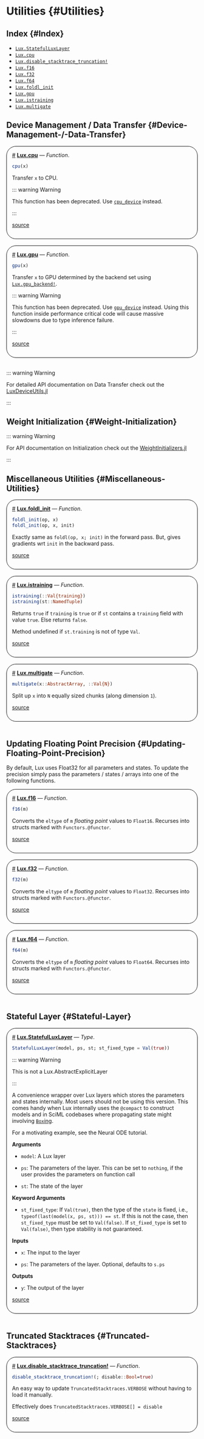 
# Utilities {#Utilities}



## Index {#Index}
- [`Lux.StatefulLuxLayer`](#Lux.StatefulLuxLayer)
- [`Lux.cpu`](#Lux.cpu)
- [`Lux.disable_stacktrace_truncation!`](#Lux.disable_stacktrace_truncation!)
- [`Lux.f16`](#Lux.f16)
- [`Lux.f32`](#Lux.f32)
- [`Lux.f64`](#Lux.f64)
- [`Lux.foldl_init`](#Lux.foldl_init)
- [`Lux.gpu`](#Lux.gpu)
- [`Lux.istraining`](#Lux.istraining)
- [`Lux.multigate`](#Lux.multigate)


## Device Management / Data Transfer {#Device-Management-/-Data-Transfer}
<div style='border-width:1px; border-style:solid; border-color:black; padding: 1em; border-radius: 25px;'>
<a id='Lux.cpu' href='#Lux.cpu'>#</a>&nbsp;<b><u>Lux.cpu</u></b> &mdash; <i>Function</i>.




```julia
cpu(x)
```


Transfer `x` to CPU.

::: warning Warning

This function has been deprecated. Use [`cpu_device`](/api/Accelerator_Support/LuxDeviceUtils#LuxDeviceUtils.cpu_device) instead.

:::


[source](https://github.com/LuxDL/Lux.jl/blob/19dabbcb22e6fded02e56fd78bcd48664da8cdc0/src/deprecated.jl#L2-L10)

</div>
<br>
<div style='border-width:1px; border-style:solid; border-color:black; padding: 1em; border-radius: 25px;'>
<a id='Lux.gpu' href='#Lux.gpu'>#</a>&nbsp;<b><u>Lux.gpu</u></b> &mdash; <i>Function</i>.




```julia
gpu(x)
```


Transfer `x` to GPU determined by the backend set using [`Lux.gpu_backend!`](/api/Accelerator_Support/LuxDeviceUtils#LuxDeviceUtils.gpu_backend!).

::: warning Warning

This function has been deprecated. Use [`gpu_device`](/api/Accelerator_Support/LuxDeviceUtils#LuxDeviceUtils.gpu_device) instead. Using this function inside performance critical code will cause massive slowdowns due to type inference failure.

:::


[source](https://github.com/LuxDL/Lux.jl/blob/19dabbcb22e6fded02e56fd78bcd48664da8cdc0/src/deprecated.jl#L17-L27)

</div>
<br>

::: warning Warning

For detailed API documentation on Data Transfer check out the [LuxDeviceUtils.jl](/api/Accelerator_Support/LuxDeviceUtils#LuxDeviceUtils-API)

:::

## Weight Initialization {#Weight-Initialization}

::: warning Warning

For API documentation on Initialization check out the [WeightInitializers.jl](/api/Building_Blocks/WeightInitializers#WeightInitializers-API)

:::

## Miscellaneous Utilities {#Miscellaneous-Utilities}
<div style='border-width:1px; border-style:solid; border-color:black; padding: 1em; border-radius: 25px;'>
<a id='Lux.foldl_init' href='#Lux.foldl_init'>#</a>&nbsp;<b><u>Lux.foldl_init</u></b> &mdash; <i>Function</i>.




```julia
foldl_init(op, x)
foldl_init(op, x, init)
```


Exactly same as `foldl(op, x; init)` in the forward pass. But, gives gradients wrt `init` in the backward pass.


[source](https://github.com/LuxDL/Lux.jl/blob/19dabbcb22e6fded02e56fd78bcd48664da8cdc0/src/utils.jl#L167-L173)

</div>
<br>
<div style='border-width:1px; border-style:solid; border-color:black; padding: 1em; border-radius: 25px;'>
<a id='Lux.istraining' href='#Lux.istraining'>#</a>&nbsp;<b><u>Lux.istraining</u></b> &mdash; <i>Function</i>.




```julia
istraining(::Val{training})
istraining(st::NamedTuple)
```


Returns `true` if `training` is `true` or if `st` contains a `training` field with value `true`. Else returns `false`.

Method undefined if `st.training` is not of type `Val`.


[source](https://github.com/LuxDL/Lux.jl/blob/19dabbcb22e6fded02e56fd78bcd48664da8cdc0/src/utils.jl#L2-L10)

</div>
<br>
<div style='border-width:1px; border-style:solid; border-color:black; padding: 1em; border-radius: 25px;'>
<a id='Lux.multigate' href='#Lux.multigate'>#</a>&nbsp;<b><u>Lux.multigate</u></b> &mdash; <i>Function</i>.




```julia
multigate(x::AbstractArray, ::Val{N})
```


Split up `x` into `N` equally sized chunks (along dimension `1`).


[source](https://github.com/LuxDL/Lux.jl/blob/19dabbcb22e6fded02e56fd78bcd48664da8cdc0/src/utils.jl#L68-L72)

</div>
<br>

## Updating Floating Point Precision {#Updating-Floating-Point-Precision}

By default, Lux uses Float32 for all parameters and states. To update the precision simply pass the parameters / states / arrays into one of the following functions.
<div style='border-width:1px; border-style:solid; border-color:black; padding: 1em; border-radius: 25px;'>
<a id='Lux.f16' href='#Lux.f16'>#</a>&nbsp;<b><u>Lux.f16</u></b> &mdash; <i>Function</i>.




```julia
f16(m)
```


Converts the `eltype` of `m` _floating point_ values to `Float16`. Recurses into structs marked with `Functors.@functor`.


[source](https://github.com/LuxDL/Lux.jl/blob/19dabbcb22e6fded02e56fd78bcd48664da8cdc0/src/utils.jl#L205-L210)

</div>
<br>
<div style='border-width:1px; border-style:solid; border-color:black; padding: 1em; border-radius: 25px;'>
<a id='Lux.f32' href='#Lux.f32'>#</a>&nbsp;<b><u>Lux.f32</u></b> &mdash; <i>Function</i>.




```julia
f32(m)
```


Converts the `eltype` of `m` _floating point_ values to `Float32`. Recurses into structs marked with `Functors.@functor`.


[source](https://github.com/LuxDL/Lux.jl/blob/19dabbcb22e6fded02e56fd78bcd48664da8cdc0/src/utils.jl#L205-L210)

</div>
<br>
<div style='border-width:1px; border-style:solid; border-color:black; padding: 1em; border-radius: 25px;'>
<a id='Lux.f64' href='#Lux.f64'>#</a>&nbsp;<b><u>Lux.f64</u></b> &mdash; <i>Function</i>.




```julia
f64(m)
```


Converts the `eltype` of `m` _floating point_ values to `Float64`. Recurses into structs marked with `Functors.@functor`.


[source](https://github.com/LuxDL/Lux.jl/blob/19dabbcb22e6fded02e56fd78bcd48664da8cdc0/src/utils.jl#L205-L210)

</div>
<br>

## Stateful Layer {#Stateful-Layer}
<div style='border-width:1px; border-style:solid; border-color:black; padding: 1em; border-radius: 25px;'>
<a id='Lux.StatefulLuxLayer' href='#Lux.StatefulLuxLayer'>#</a>&nbsp;<b><u>Lux.StatefulLuxLayer</u></b> &mdash; <i>Type</i>.




```julia
StatefulLuxLayer(model, ps, st; st_fixed_type = Val(true))
```


::: warning Warning

This is not a Lux.AbstractExplicitLayer

:::

A convenience wrapper over Lux layers which stores the parameters and states internally. Most users should not be using this version. This comes handy when Lux internally uses the `@compact` to construct models and in SciML codebases where propagating state might involving [`Box`ing](https://github.com/JuliaLang/julia/issues/15276).

For a motivating example, see the Neural ODE tutorial.

**Arguments**
- `model`: A Lux layer
  
- `ps`: The parameters of the layer. This can be set to `nothing`, if the user provides the parameters on function call
  
- `st`: The state of the layer
  

**Keyword Arguments**
- `st_fixed_type`: If `Val(true)`, then the type of the `state` is fixed, i.e., `typeof(last(model(x, ps, st))) == st`. If this is not the case, then `st_fixed_type` must be set to `Val(false)`. If `st_fixed_type` is set to `Val(false)`, then type stability is not guaranteed.
  

**Inputs**
- `x`: The input to the layer
  
- `ps`: The parameters of the layer. Optional, defaults to `s.ps`
  

**Outputs**
- `y`: The output of the layer
  


[source](https://github.com/LuxDL/Lux.jl/blob/19dabbcb22e6fded02e56fd78bcd48664da8cdc0/src/helpers/stateful.jl#L1-L37)

</div>
<br>

## Truncated Stacktraces {#Truncated-Stacktraces}
<div style='border-width:1px; border-style:solid; border-color:black; padding: 1em; border-radius: 25px;'>
<a id='Lux.disable_stacktrace_truncation!' href='#Lux.disable_stacktrace_truncation!'>#</a>&nbsp;<b><u>Lux.disable_stacktrace_truncation!</u></b> &mdash; <i>Function</i>.




```julia
disable_stacktrace_truncation!(; disable::Bool=true)
```


An easy way to update `TruncatedStacktraces.VERBOSE` without having to load it manually.

Effectively does `TruncatedStacktraces.VERBOSE[] = disable`


[source](https://github.com/LuxDL/Lux.jl/blob/19dabbcb22e6fded02e56fd78bcd48664da8cdc0/src/stacktraces.jl#L1-L7)

</div>
<br>
